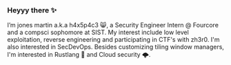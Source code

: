 ### Heyyy there ✨ 
<!--
**h4x5p4c3/h4x5p4c3** is a ✨ _special_ ✨ repository because its `README.md` (this file) appears on your GitHub profile.

Here are some ideas to get you started:

- 🔭 I’m currently working on ...
- 🌱 I’m currently learning ...
- 👯 I’m looking to collaborate on ...
- 🤔 I’m looking for help with ...
- 💬 Ask me about ...
- 📫 How to reach me: ...
- 😄 Pronouns: ...
- ⚡ Fun fact: ...
-->

I’m jones martin a.k.a h4x5p4c3 😸, a Security Engineer Intern @ Fourcore and a compsci sophomore at SIST. My interest include low level exploitation, reverse engineering and participating in CTF's with zh3r0. I'm also interested in SecDevOps.
Besides customizing tiling window managers, I'm interested in Rustlang 🦀  and Cloud security 🌩.

